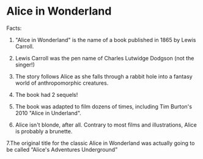 # Alice in Wonderland

Facts:

1. "Alice in Wonderland" is the name of a book published in 1865 by Lewis Carroll.

2. Lewis Carroll was the pen name of Charles Lutwidge Dodgson (not the singer!)

3. The story follows Alice as she falls through a rabbit hole into a fantasy world of anthropomorphic creatures.

4. The book had 2 sequels!

5. The book was adapted to film dozens of times, including 	Tim Burton's 2010 "Alice in Underland".

6. Alice isn't blonde, after all. Contrary to most films and illustrations, Alice is probably a brunette.

7.The original title for the classic Alice in Wonderland was actually going to be called “Alice's Adventures Underground”